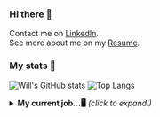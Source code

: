 ### Hi there 👋

Contact me on
[LinkedIn](https://www.linkedin.com/in/will-marcio).
<br>
See more about me on my 
[Resume](https://will-site-76600.firebaseapp.com/).
<br>
### My stats 🎯
![Will's GitHub stats](https://github-readme-stats.vercel.app/api?username=w1ll-dev&layout=compact&show_icons=true&theme=algolia&hide=stars)
![Top Langs](https://github-readme-stats.vercel.app/api/top-langs/?username=w1ll-dev&layout=compact&theme=algolia)
<br>
<details>
  <summary><b>My current job...🖥</b> <i>(click to expand!)</i> </summary>
  <h3>Work...🖥</h3>
  I currently work as a <b>smarttv developer</b> at <b>Mirakulo</b> software. Together with the Globo network television we built and currently maintain      <b>Globoplay</b> for smarttv, one of the most used applications in the country.
</details>
